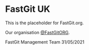 # FastGit UK

This is the placeholder for FastGit.org.

Our organisation [@FastGitORG](https://github.com/FastGitORG).

FastGit Management Team
31/05/2021
